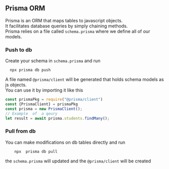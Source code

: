 ## Prisma ORM
Prisma is an ORM that maps tables to javascript objects.  
It facilitates database queries by simply chaining methods.  
Prisma relies on a file called `schema.prisma` where we define all of our models.

### Push to db
Create your schema in `schema.prisma` and run
```shell
  npx prisma db push 
```
A file named `@prisma/client` will be generated that holds schema models as js objects.  
You can use it by importing it like this
```javascript
const prismaPkg = require("@prisma/client")
const {PrismaClient} = prismaPkg
const prisma = new PrismaClient();
// Example  of  a qeury
let result = await prisma.students.findMany();
```

### Pull from db
You can make modifications on db tables directly and run
```shell
    npx  prisma db pull
```
the `schema.prisma` will updated and the `@prisma/client` will be created
